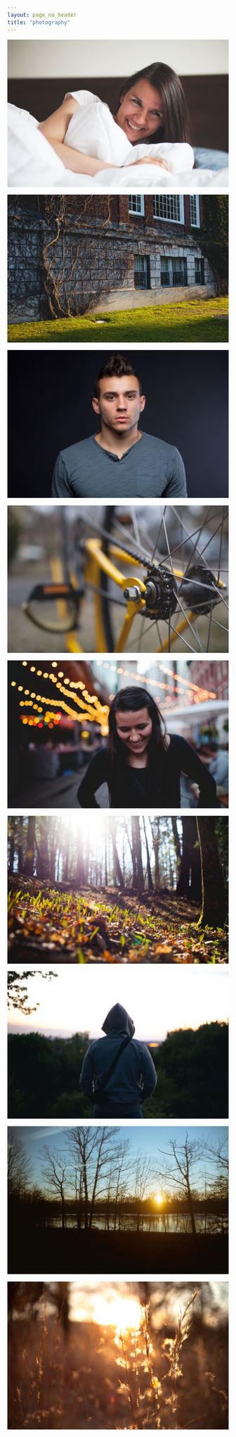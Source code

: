 ```yaml
---
layout: page_no_header
title: "photography"
---
```


![](_MG_1330.jpg)

![](MG_6372-1.jpg)

![](MG_6238.jpg)

![](MG_5236.jpg)

![](MG_0118.jpg)

![](MG_6712.jpg)

![](MG_7767.jpg)

![](MG_3328.jpg)

![](MG_1184.jpg)